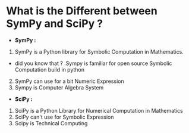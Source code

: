 # What is the Different between SymPy and SciPy ?

- **SymPy :**
1. SymPy is a Python library for Symbolic Computation in Mathematics.

  - did you know that ? .Sympy is familiar for open source Symbolic Computation build in python

2. SymPy can use for a bit Numeric Expression
3. Sympy is Computer Algebra System


- **SciPy :**
1. SciPy is a Python Library for Numerical Computation in Mathematics
2. SciPy can't use for Symbolic Expression
3. Scipy is Technical Computing
